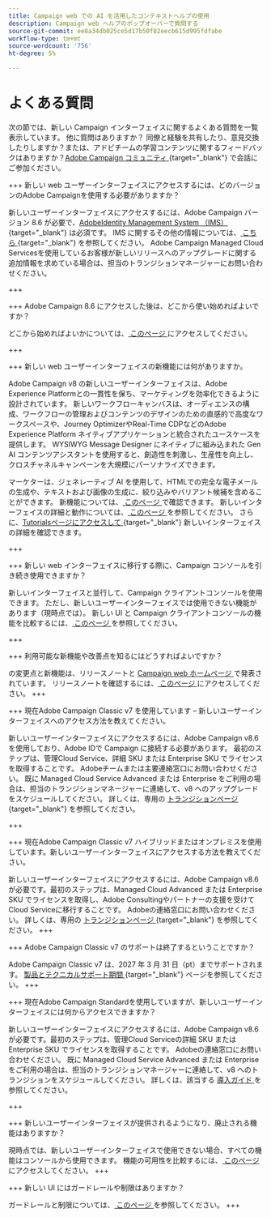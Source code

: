 ```yaml
---
title: Campaign web での AI を活用したコンテキストヘルプの使用
description: Campaign web ヘルプのポップオーバーで質問する
source-git-commit: ee8a34db025ce5d17b50f82eecb615d995fdfabe
workflow-type: tm+mt
source-wordcount: '756'
ht-degree: 5%

---
```



# よくある質問

次の節では、新しい Campaign インターフェイスに関するよくある質問を一覧表示しています。 他に質問はありますか？ 同僚と経験を共有したり、意見交換したりしますか？または、アドビチームの学習コンテンツに関するフィードバックはありますか？[Adobe Campaign コミュニティ ](https://experienceleaguecommunities.adobe.com/t5/adobe-campaign-classic-v7/ct-p/adobe-campaign-classic-community){target="_blank"} で会話にご参加ください。


+++ 新しい web ユーザーインターフェイスにアクセスするには、どのバージョンのAdobe Campaignを使用する必要がありますか？

新しいユーザーインターフェイスにアクセスするには、Adobe Campaign バージョン 8.6 が必要で、[AdobeIdentity Management System （IMS） ](https://helpx.adobe.com/jp/enterprise/using/identity.html){target="_blank"} は必須です。 IMS に関するその他の情報については、[ こちら ](https://experienceleague.adobe.com/en/docs/campaign/technotes-ac/tn-new/migrate-users-to-ims){target="_blank"} を参照してください。 Adobe Campaign Managed Cloud Servicesを使用しているお客様が新しいリリースへのアップグレードに関する追加情報を求めている場合は、担当のトランジションマネージャーにお問い合わせください。

+++

+++ Adobe Campaign 8.6 にアクセスした後は、どこから使い始めればよいですか？

どこから始めればよいかについては、[ このページ ](../get-started/get-started.md) にアクセスしてください。

+++

+++ 新しい web ユーザーインターフェイスの新機能には何がありますか。

Adobe Campaign v8 の新しいユーザーインターフェイスは、Adobe Experience Platformとの一貫性を保ち、マーケティングを効率化できるように設計されています。 新しいワークフローキャンバスは、オーディエンスの構成、ワークフローの管理およびコンテンツのデザインのための直感的で高度なワークスペースや、Journey OptimizerやReal-Time CDPなどのAdobe Experience Platform ネイティブアプリケーションと統合されたユースケースを提供します。  WYSIWYG Message Designer にネイティブに組み込まれた Gen AI コンテンツアシスタントを使用すると、創造性を刺激し、生産性を向上し、クロスチャネルキャンペーンを大規模にパーソナライズできます。

マーケターは、ジェネレーティブ AI を使用して、HTMLでの完全な電子メールの生成や、テキストおよび画像の生成に、絞り込みやバリアント候補を含めることができます。  新機能については、[ このページ ](../rn/whats-new.md) で確認できます。 新しいインターフェイスの詳細と動作については、[ このページ ](../get-started/user-interface.md) を参照してください。 さらに、[Tutorialsページにアクセスして ](https://experienceleague.adobe.com/en/docs/campaign-web-learn/tutorials/overview){target="_blank"} 新しいインターフェイスの詳細を確認できます。

+++

+++  新しい web インターフェイスに移行する際に、Campaign コンソールを引き続き使用できますか？

新しいインターフェイスと並行して、Campaign クライアントコンソールを使用できます。 ただし、新しいユーザーインターフェイスでは使用できない機能があります（現時点では）。 新しい UI と Campaign クライアントコンソールの機能を比較するには、[ このページ ](../get-started/capability-matrix.md) を参照してください。

+++

+++ 利用可能な新機能や改善点を知るにはどうすればよいですか？

の変更点と新機能は、リリースノートと [Campaign web ホームページ ](../get-started/user-interface.md#user-interface-home) で発表されています。 リリースノートを確認するには、[ このページ ](../rn/release-notes.md) にアクセスしてください。
+++


+++  現在Adobe Campaign Classic v7 を使用しています – 新しいユーザーインターフェイスへのアクセス方法を教えてください。

新しいユーザーインターフェイスにアクセスするには、Adobe Campaign v8.6 を使用しており、Adobe IDで Campaign に接続する必要があります。 最初のステップは、管理Cloud Service、詳細 SKU または Enterprise SKU でライセンスを取得することです。 Adobeチームまたは主要連絡窓口にお問い合わせください。 既に Managed Cloud Service Advanced または Enterprise をご利用の場合は、担当のトランジションマネージャーに連絡して、v8 へのアップグレードをスケジュールしてください。 詳しくは、専用の [ トランジションページ ](https://experienceleague.adobe.com/en/docs/campaign/campaign-v8/new/v7-to-v8){target="_blank"} を参照してください。

+++

+++  現在Adobe Campaign Classic v7 ハイブリッドまたはオンプレミスを使用しています。新しいユーザーインターフェイスにアクセスする方法を教えてください。

新しいユーザーインターフェイスにアクセスするには、Adobe Campaign v8.6 が必要です。最初のステップは、Managed Cloud Advanced または Enterprise SKU でライセンスを取得し、Adobe Consultingやパートナーの支援を受けてCloud Serviceに移行することです。 Adobeの連絡窓口にお問い合わせください。 詳しくは、専用の [ トランジションページ ](https://experienceleague.adobe.com/en/docs/campaign/campaign-v8/new/v7-to-v8){target="_blank"} を参照してください。
+++

+++ Adobe Campaign Classic v7 のサポートは終了するということですか？

Adobe Campaign Classic v7 は、2027 年 3 月 31 日（pt）までサポートされます。 [ 製品とテクニカルサポート期間 ](https://helpx.adobe.com/support/programs/eol-matrix.html){target="_blank"} ページを参照してください。
+++

+++ 現在Adobe Campaign Standardを使用していますが、新しいユーザーインターフェイスには何からアクセスできますか？

新しいユーザーインターフェイスにアクセスするには、Adobe Campaign v8.6 が必要です。最初のステップは、管理Cloud Serviceの詳細 SKU または Enterprise SKU でライセンスを取得することです。 Adobeの連絡窓口にお問い合わせください。 既に Managed Cloud Service Advanced または Enterprise をご利用の場合は、担当のトランジションマネージャーに連絡して、v8 へのトランジションをスケジュールしてください。 詳しくは、該当する [ 導入ガイド ](../../adoption/home.md) を参照してください。

+++


+++ 新しいユーザーインターフェイスが提供されるようになり、廃止される機能はありますか？

現時点では、新しいユーザーインターフェイスで使用できない場合、すべての機能はコンソールから使用できます。 機能の可用性を比較するには、[ このページ ](../get-started/capability-matrix.md) にアクセスしてください。
+++


+++ 新しい UI にはガードレールや制限はありますか？

ガードレールと制限については、[ このページ ](../get-started/guardrails.md) を参照してください。
+++
